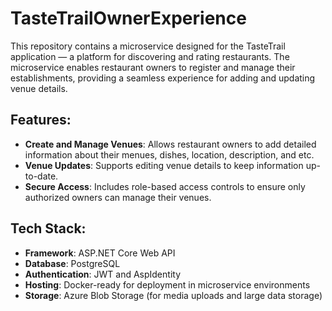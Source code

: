 # TasteTrailOwnerExperience

This repository contains a microservice designed for the TasteTrail application — a platform for discovering and rating restaurants. The microservice enables restaurant owners to register and manage their establishments, providing a seamless experience for adding and updating venue details.

## Features:
* **Create and Manage Venues**: Allows restaurant owners to add detailed information about their menues, dishes, location, description, and etc.
* **Venue Updates**: Supports editing venue details to keep information up-to-date.
* **Secure Access**: Includes role-based access controls to ensure only authorized owners can manage their venues.

## Tech Stack:
* **Framework**: ASP.NET Core Web API
* **Database**: PostgreSQL
* **Authentication**: JWT and AspIdentity
* **Hosting**: Docker-ready for deployment in microservice environments
* **Storage**: Azure Blob Storage (for media uploads and large data storage)
